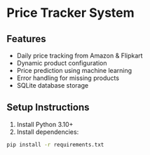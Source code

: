 # Price Tracker System

## Features
- Daily price tracking from Amazon & Flipkart
- Dynamic product configuration
- Price prediction using machine learning
- Error handling for missing products
- SQLite database storage

## Setup Instructions

1. Install Python 3.10+
2. Install dependencies:
```bash
pip install -r requirements.txt